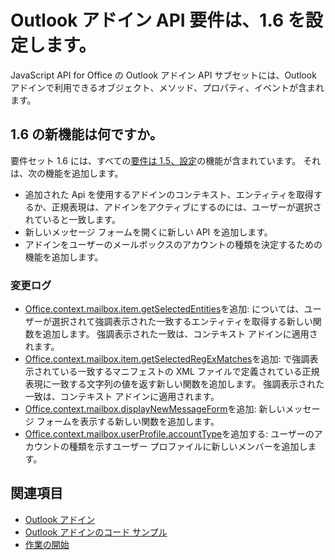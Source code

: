 # <a name="outlook-add-in-api-requirement-set-16"></a>Outlook アドイン API 要件は、1.6 を設定します。

JavaScript API for Office の Outlook アドイン API サブセットには、Outlook アドインで利用できるオブジェクト、メソッド、プロパティ、イベントが含まれます。

## <a name="whats-new-in-16"></a>1.6 の新機能は何ですか。

要件セット 1.6 には、すべての[要件は 1.5、設定](../requirement-set-1.5/outlook-requirement-set-1.5.md)の機能が含まれています。 それは、次の機能を追加します。

- 追加された Api を使用するアドインのコンテキスト、エンティティを取得するか、正規表現は、アドインをアクティブにするのには、ユーザーが選択されていると一致します。
- 新しいメッセージ フォームを開くに新しい API を追加します。
- アドインをユーザーのメールボックスのアカウントの種類を決定するための機能を追加します。

### <a name="change-log"></a>変更ログ

- [Office.context.mailbox.item.getSelectedEntities](office.context.mailbox.item.md#getselectedentities--entitiesjavascriptapioutlook16officeentities)を追加: については、ユーザーが選択されて強調表示された一致するエンティティを取得する新しい関数を追加します。 強調表示された一致は、コンテキスト アドインに適用されます。
- [Office.context.mailbox.item.getSelectedRegExMatches](office.context.mailbox.item.md#getselectedregexmatches--object)を追加: で強調表示されている一致するマニフェストの XML ファイルで定義されている正規表現に一致する文字列の値を返す新しい関数を追加します。 強調表示された一致は、コンテキスト アドインに適用されます。
- [Office.context.mailbox.displayNewMessageForm](office.context.mailbox.md#displaynewmessageformparameters)を追加: 新しいメッセージ フォームを表示する新しい関数を追加します。
- [Office.context.mailbox.userProfile.accountType](office.context.mailbox.userprofile.md#accounttype-string)を追加する: ユーザーのアカウントの種類を示すユーザー プロファイルに新しいメンバーを追加します。

## <a name="see-also"></a>関連項目

- [Outlook アドイン](https://docs.microsoft.com/outlook/add-ins/)
- [Outlook アドインのコード サンプル](https://developer.microsoft.com/outlook/gallery/?filterBy=Outlook,Samples,Add-ins)
- [作業の開始](https://docs.microsoft.com/outlook/add-ins/quick-start)